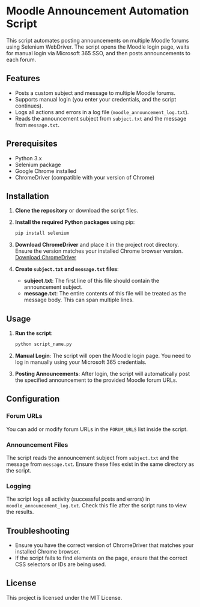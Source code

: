 
# Moodle Announcement Automation Script

This script automates posting announcements on multiple Moodle forums using Selenium WebDriver. The script opens the Moodle login page, waits for manual login via Microsoft 365 SSO, and then posts announcements to each forum.

## Features

- Posts a custom subject and message to multiple Moodle forums.
- Supports manual login (you enter your credentials, and the script continues).
- Logs all actions and errors in a log file (`moodle_announcement_log.txt`).
- Reads the announcement subject from `subject.txt` and the message from `message.txt`.

## Prerequisites

- Python 3.x
- Selenium package
- Google Chrome installed
- ChromeDriver (compatible with your version of Chrome)

## Installation

1. **Clone the repository** or download the script files.
2. **Install the required Python packages** using pip:
   ```bash
   pip install selenium
   ```

3. **Download ChromeDriver** and place it in the project root directory. Ensure the version matches your installed Chrome browser version. [Download ChromeDriver](https://sites.google.com/chromium.org/driver/)

4. **Create `subject.txt` and `message.txt` files**:
   - **subject.txt**: The first line of this file should contain the announcement subject.
   - **message.txt**: The entire contents of this file will be treated as the message body. This can span multiple lines.

## Usage

1. **Run the script**:
   ```bash
   python script_name.py
   ```

2. **Manual Login**: The script will open the Moodle login page. You need to log in manually using your Microsoft 365 credentials.
3. **Posting Announcements**: After login, the script will automatically post the specified announcement to the provided Moodle forum URLs.

## Configuration

### Forum URLs
You can add or modify forum URLs in the `FORUM_URLS` list inside the script.

### Announcement Files
The script reads the announcement subject from `subject.txt` and the message from `message.txt`. Ensure these files exist in the same directory as the script.

### Logging

The script logs all activity (successful posts and errors) in `moodle_announcement_log.txt`. Check this file after the script runs to view the results.

## Troubleshooting

- Ensure you have the correct version of ChromeDriver that matches your installed Chrome browser.
- If the script fails to find elements on the page, ensure that the correct CSS selectors or IDs are being used.

## License

This project is licensed under the MIT License.
